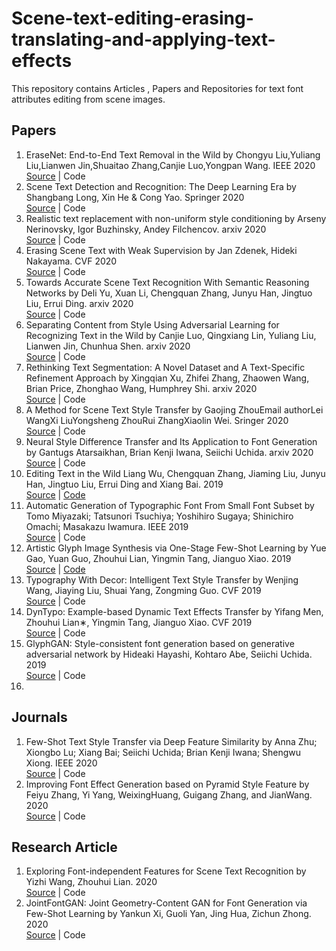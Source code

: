# Scene-text-editing-erasing-translating-and-applying-text-effects
This repository contains  Articles , Papers and Repositories for text font attributes editing from scene images.
## Papers

1. EraseNet: End-to-End Text Removal in the Wild by Chongyu Liu,Yuliang Liu,Lianwen Jin,Shuaitao Zhang,Canjie Luo,Yongpan Wang. IEEE 2020 <br>
[Source](https://ieeexplore.ieee.org/abstract/document/9180003) | Code
2. Scene Text Detection and Recognition: The Deep Learning Era by Shangbang Long, Xin He & Cong Yao. Springer 2020 <br>
[Source](https://link.springer.com/article/10.1007/s11263-020-01369-0) | Code
3. Realistic text replacement with non-uniform style conditioning by Arseny Nerinovsky, Igor Buzhinsky, Andey Filchencov. arxiv 2020 <br>
[Source](https://arxiv.org/abs/2006.04170) | Code
4. Erasing Scene Text with Weak Supervision by Jan Zdenek, Hideki Nakayama. CVF 2020 <br>
[Source](https://openaccess.thecvf.com/content_WACV_2020/html/Zdenek_Erasing_Scene_Text_with_Weak_Supervision_WACV_2020_paper.html) | Code
5. Towards Accurate Scene Text Recognition With Semantic Reasoning Networks by Deli Yu, Xuan Li, Chengquan Zhang, Junyu Han, Jingtuo Liu, Errui Ding. arxiv 2020 <br>
[Source](https://arxiv.org/abs/2003.12294) | Code
6. Separating Content from Style Using Adversarial Learning for Recognizing Text in the Wild by Canjie Luo, Qingxiang Lin, Yuliang Liu, Lianwen Jin, Chunhua Shen. arxiv 2020 <br>
[Source](https://arxiv.org/abs/2001.04189) | Code
7. Rethinking Text Segmentation: A Novel Dataset and A Text-Specific Refinement Approach by Xingqian Xu, Zhifei Zhang, Zhaowen Wang, Brian Price, Zhonghao Wang, Humphrey Shi. arxiv 2020 <br>
[Source](https://arxiv.org/abs/2011.14021) | Code
7. A Method for Scene Text Style Transfer by Gaojing ZhouEmail authorLei WangXi LiuYongsheng ZhouRui ZhangXiaolin Wei. Sringer 2020 <br>
[Source](https://link.springer.com/chapter/10.1007/978-3-030-57058-3_39) | Code 
7. Neural Style Difference Transfer and Its Application to Font Generation by Gantugs Atarsaikhan, Brian Kenji Iwana, Seiichi Uchida. arxiv 2020 <br>
[Source](https://arxiv.org/abs/2001.07321) | Code
8. Editing Text in the Wild Liang Wu, Chengquan Zhang, Jiaming Liu, Junyu Han, Jingtuo Liu, Errui Ding and Xiang Bai. 2019 <br>
[Source](https://arxiv.org/abs/1908.03047) | [Code](https://github.com/youdao-ai/SRNet)
9. Automatic Generation of Typographic Font From Small Font Subset by Tomo Miyazaki; Tatsunori Tsuchiya; Yoshihiro Sugaya; Shinichiro Omachi; Masakazu Iwamura. IEEE 2019 <br>
[Source](https://ieeexplore.ieee.org/abstract/document/8782647) | Code
10. Artistic Glyph Image Synthesis via One-Stage Few-Shot Learning by Yue Gao, Yuan Guo, Zhouhui Lian, Yingmin Tang, Jianguo Xiao. 2019 <br>
[Source](https://arxiv.org/abs/1910.04987) | [Code](https://github.com/hologerry/AGIS-Net)
11. Typography With Decor: Intelligent Text Style Transfer by Wenjing Wang, Jiaying Liu, Shuai Yang, Zongming Guo. CVF 2019 <br>
[Source](https://openaccess.thecvf.com/content_CVPR_2019/html/Wang_Typography_With_Decor_Intelligent_Text_Style_Transfer_CVPR_2019_paper.html) | Code
12. DynTypo: Example-based Dynamic Text Effects Transfer by Yifang Men, Zhouhui Lian∗, Yingmin Tang, Jianguo Xiao. CVF 2019 <br>
[Source](https://openaccess.thecvf.com/content_CVPR_2019/papers/Men_DynTypo_Example-Based_Dynamic_Text_Effects_Transfer_CVPR_2019_paper.pdf) | Code
13. GlyphGAN: Style-consistent font generation based on generative adversarial network by Hideaki Hayashi, Kohtaro Abe, Seiichi Uchida. 2019<br>
[Source](https://www.sciencedirect.com/science/article/abs/pii/S0950705119303740) | Code
14.

## Journals 
1. Few-Shot Text Style Transfer via Deep Feature Similarity by Anna Zhu; Xiongbo Lu; Xiang Bai; Seiichi Uchida; Brian Kenji Iwana; Shengwu Xiong. IEEE 2020 <br>
[Source](https://ieeexplore.ieee.org/document/9098082) | Code
2. Improving Font Effect Generation based on Pyramid Style Feature by Feiyu Zhang, Yi Yang, WeixingHuang, Guigang Zhang, and JianWang. 2020 <br>
[Source](https://qrs20.techconf.org/download/QRS-IJPE/18_Improving%20Font%20Effect%20Generation%20based%20on%20Pyramid%20Style%20Feature.pdf) | Code
## Research Article
1. Exploring Font-independent Features for Scene Text Recognition by Yizhi Wang, Zhouhui  Lian. 2020 <br>
[Source](https://dl.acm.org/doi/abs/10.1145/3394171.3413592) | Code
2. JointFontGAN: Joint Geometry-Content GAN for Font Generation via Few-Shot Learning by Yankun Xi, Guoli  Yan, Jing  Hua, Zichun  Zhong. 2020 <br>
[Source](https://dl.acm.org/doi/abs/10.1145/3394171.3413705) | Code
